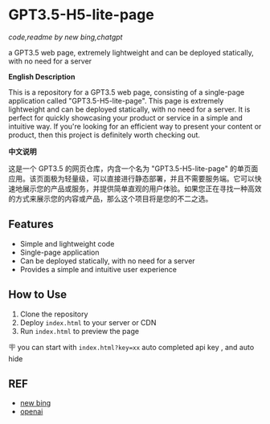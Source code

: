 # GPT3.5-H5-lite-page

*code,readme by new bing,chatgpt*

a GPT3.5 web page, extremely lightweight and can be deployed statically, with no need for a server

**English Description**

This is a repository for a GPT3.5 web page, consisting of a single-page application called "GPT3.5-H5-lite-page". This page is extremely lightweight and can be deployed statically, with no need for a server. It is perfect for quickly showcasing your product or service in a simple and intuitive way. If you're looking for an efficient way to present your content or product, then this project is definitely worth checking out.

**中文说明**

这是一个 GPT3.5 的网页仓库，内含一个名为 "GPT3.5-H5-lite-page" 的单页面应用。该页面极为轻量级，可以直接进行静态部署，并且不需要服务端。它可以快速地展示您的产品或服务，并提供简单直观的用户体验。如果您正在寻找一种高效的方式来展示您的内容或产品，那么这个项目将是您的不二之选。

## Features

- Simple and lightweight code
- Single-page application
- Can be deployed statically, with no need for a server
- Provides a simple and intuitive user experience

## How to Use

1. Clone the repository
2. Deploy `index.html` to your server or CDN
3. Run `index.html` to preview the page

🪧 you can start with `index.html?key=xx` auto completed api key , and auto hide

## REF

- [new bing](https://new.bing.com)
- [openai](https://openai.com/)
